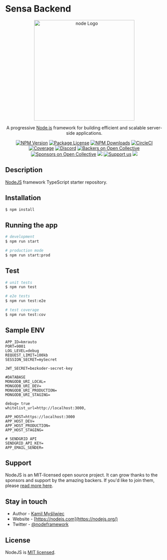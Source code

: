 # Sensa Backend

<p align="center">
  <a href="http://nodejs.org/" target="blank"><img src="https://cdn.freebiesupply.com/logos/thumbs/2x/nodejs-1-logo.png" width="320" alt="node Logo" /></a>
</p>

[circleci-image]: https://img.shields.io/circleci/build/github/nestjs/nest/master?token=abc123def456
[circleci-url]: https://circleci.com/gh/nestjs/nest
  
  <p align="center">A progressive <a href="http://nodejs.org" target="_blank">Node.js</a> framework for building efficient and scalable server-side applications.</p>
    <p align="center">
<a href="https://www.npmjs.com/~nodejscore" target="_blank"><img src="https://img.shields.io/npm/v/@nodejs/core.svg" alt="NPM Version" /></a>
<a href="https://www.npmjs.com/~nodejscore" target="_blank"><img src="https://img.shields.io/npm/l/@nodejs/core.svg" alt="Package License" /></a>
<a href="https://www.npmjs.com/~nodejscore" target="_blank"><img src="https://img.shields.io/npm/dm/@nodejs/common.svg" alt="NPM Downloads" /></a>
<a href="https://circleci.com/gh/nodejs/node" target="_blank"><img src="https://img.shields.io/circleci/build/github/nodejs/node/master" alt="CircleCI" /></a>
<a href="https://coveralls.io/github/nodejs/node?branch=master" target="_blank"><img src="https://coveralls.io/repos/github/nodejs/node/badge.svg?branch=master#9" alt="Coverage" /></a>
<a href="https://discord.gg/G7Qnnhy" target="_blank"><img src="https://img.shields.io/badge/discord-online-brightgreen.svg" alt="Discord"/></a>
<a href="https://opencollective.com/node#backer" target="_blank"><img src="https://opencollective.com/node/backers/badge.svg" alt="Backers on Open Collective" /></a>
<a href="https://opencollective.com/node#sponsor" target="_blank"><img src="https://opencollective.com/node/sponsors/badge.svg" alt="Sponsors on Open Collective" /></a>
  <a href="https://paypal.me/kamilmysliwiec" target="_blank"><img src="https://img.shields.io/badge/Donate-PayPal-ff3f59.svg"/></a>
    <a href="https://opencollective.com/node#sponsor"  target="_blank"><img src="https://img.shields.io/badge/Support%20us-Open%20Collective-41B883.svg" alt="Support us"></a>
  <a href="https://twitter.com/nodeframework" target="_blank"><img src="https://img.shields.io/twitter/follow/nodeframework.svg?style=social&label=Follow"></a>
</p>
  <!--[![Backers on Open Collective](https://opencollective.com/node/backers/badge.svg)](https://opencollective.com/node#backer)
  [![Sponsors on Open Collective](https://opencollective.com/node/sponsors/badge.svg)](https://opencollective.com/node#sponsor)-->

## Description

[NodeJS](https://github.com/nodejs/nodejs.org) framework TypeScript starter repository.

## Installation

```bash
$ npm install
```

## Running the app

```bash
# development
$ npm run start

# production mode
$ npm run start:prod
```

## Test

```bash
# unit tests
$ npm run test

# e2e tests
$ npm run test:e2e

# test coverage
$ npm run test:cov
```

## Sample ENV

```
APP_ID=kmrauto
PORT=9001
LOG_LEVEL=debug
REQUEST_LIMIT=100kb
SESSION_SECRET=mySecret

JWT_SECRET=bezkoder-secret-key

#DATABASE
MONGODB_URI_LOCAL=
MONGODB_URI_DEV=
MONGODB_URI_PRODUCTION=
MONGODB_URI_STAGING=

debug= true
whitelist_url=http://localhost:3000,

APP_HOST=https://localhost:3000
APP_HOST_DEV=
APP_HOST_PRODUCTION=
APP_HOST_STAGING=

# SENDGRID API
SENDGRID_API_KEY=
APP_EMAIL_SENDER=

```

## Support

NodeJS is an MIT-licensed open source project. It can grow thanks to the sponsors and support by the amazing backers. If you'd like to join them, please [read more here](https://docs.nodejs.com/support).

## Stay in touch

- Author - [Kamil Myśliwiec](https://twitter.com/kammysliwiec)
- Website - [https://nodejs.com](https://nodejs.org/)
- Twitter - [@nodeframework](https://twitter.com/nodeframework)

## License

  NodeJS is [MIT licensed](https://github.com/nodejs/node/blob/master/LICENSE).
